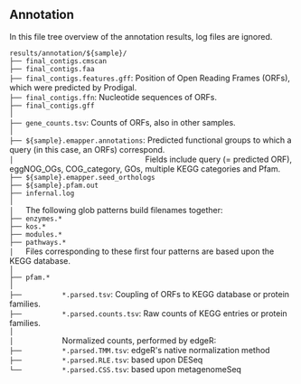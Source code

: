 ## Annotation

In this file tree overview of the annotation results, log files are ignored. 

`results/annotation/${sample}/`  
`├── final_contigs.cmscan`  
`├── final_contigs.faa`  
`├── final_contigs.features.gff`: Position of Open Reading Frames (ORFs), which were predicted by Prodigal.  
`├── final_contigs.ffn`: Nucleotide sequences of ORFs.   
`├── final_contigs.gff`  
`│`  
`├── gene_counts.tsv`:   Counts of ORFs, also in other samples.  
`│`  
`├── ${sample}.emapper.annotations`: Predicted functional groups to which a query (in this case, an ORFs) correspond.  
`│                                `  Fields include query (= predicted ORF), eggNOG\_OGs, COG\_category, GOs, multiple KEGG categories and Pfam.  
`├── ${sample}.emapper.seed_orthologs`  
`├── ${sample}.pfam.out`  
`├── infernal.log`  
`│`  
`│   `The following glob patterns build filenames together:   
`├── enzymes.*`  
`├── kos.*`  
`├── modules.*`  
`├── pathways.*`  
`│   `Files corresponding to these first four patterns are based upon the KEGG database.  
`│`  
`├── pfam.*`  
`│`  
`├──          *.parsed.tsv`: Coupling of ORFs to KEGG database or protein families.  
`├──          *.parsed.counts.tsv`: Raw counts of KEGG entries or protein families.  
`│`  
`│            `Normalized counts, performed by edgeR:  
`├──          *.parsed.TMM.tsv`: edgeR's native normalization method  
`├──          *.parsed.RLE.tsv`: based upon DESeq  
`└──          *.parsed.CSS.tsv`: based upon metagenomeSeq  
